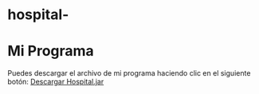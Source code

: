 # hospital-
# Mi Programa

Puedes descargar el archivo de mi programa haciendo clic en el siguiente botón:
<a href="https://github.com/Macalderas/hospital-/raw/refs/heads/main/src/Descarga/artifacts/hospital__jar/hospital-.jar">Descargar Hospital.jar</a>
